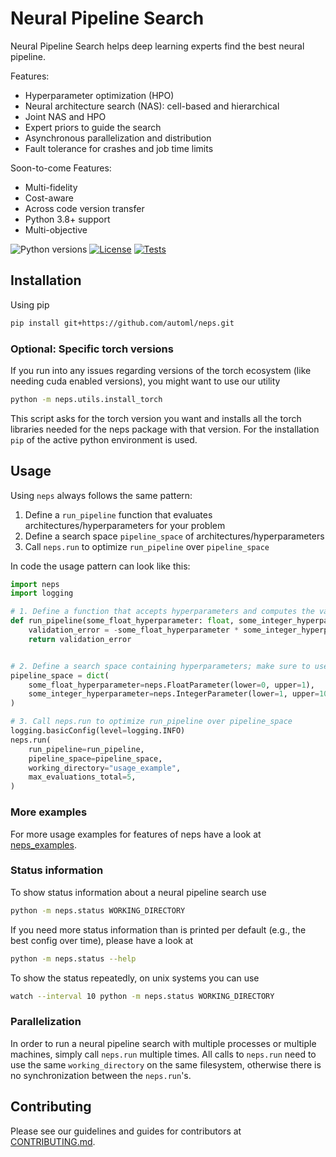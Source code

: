 # Neural Pipeline Search

Neural Pipeline Search helps deep learning experts find the best neural pipeline.

Features:

- Hyperparameter optimization (HPO)
- Neural architecture search (NAS): cell-based and hierarchical
- Joint NAS and HPO
- Expert priors to guide the search
- Asynchronous parallelization and distribution
- Fault tolerance for crashes and job time limits

Soon-to-come Features:

- Multi-fidelity
- Cost-aware
- Across code version transfer
- Python 3.8+ support
- Multi-objective

![Python versions](https://img.shields.io/badge/python-3.7-informational)
[![License](https://img.shields.io/badge/license-Apache%202.0-informational)](LICENSE)
[![Tests](https://github.com/automl/neps/actions/workflows/tests.yaml/badge.svg)](https://github.com/automl/neps/actions)

## Installation

Using pip

```bash
pip install git+https://github.com/automl/neps.git
```

### Optional: Specific torch versions

If you run into any issues regarding versions of the torch ecosystem (like needing cuda enabled versions), you might want to use our utility

```bash
python -m neps.utils.install_torch
```

This script asks for the torch version you want and installs all the torch libraries needed for the neps package with
that version. For the installation `pip` of the active python environment is used.

## Usage

Using `neps` always follows the same pattern:

1. Define a `run_pipeline` function that evaluates architectures/hyperparameters for your problem
1. Define a search space `pipeline_space` of architectures/hyperparameters
1. Call `neps.run` to optimize `run_pipeline` over `pipeline_space`

In code the usage pattern can look like this:

```python
import neps
import logging

# 1. Define a function that accepts hyperparameters and computes the validation error
def run_pipeline(some_float_hyperparameter: float, some_integer_hyperparameter: int):
    validation_error = -some_float_hyperparameter * some_integer_hyperparameter
    return validation_error


# 2. Define a search space containing hyperparameters; make sure to use the same names as in run_pipeline
pipeline_space = dict(
    some_float_hyperparameter=neps.FloatParameter(lower=0, upper=1),
    some_integer_hyperparameter=neps.IntegerParameter(lower=1, upper=100),
)

# 3. Call neps.run to optimize run_pipeline over pipeline_space
logging.basicConfig(level=logging.INFO)
neps.run(
    run_pipeline=run_pipeline,
    pipeline_space=pipeline_space,
    working_directory="usage_example",
    max_evaluations_total=5,
)
```

### More examples

For more usage examples for features of neps have a look at [neps_examples](neps_examples).

### Status information

To show status information about a neural pipeline search use

```bash
python -m neps.status WORKING_DIRECTORY
```

If you need more status information than is printed per default (e.g., the best config over time), please have a look at

```bash
python -m neps.status --help
```

To show the status repeatedly, on unix systems you can use

```bash
watch --interval 10 python -m neps.status WORKING_DIRECTORY
```

### Parallelization

In order to run a neural pipeline search with multiple processes or multiple machines, simply call `neps.run` multiple times.
All calls to `neps.run` need to use the same `working_directory` on the same filesystem, otherwise there is no synchronization between the `neps.run`'s.

## Contributing

Please see our guidelines and guides for contributors at [CONTRIBUTING.md](CONTRIBUTING.md).
